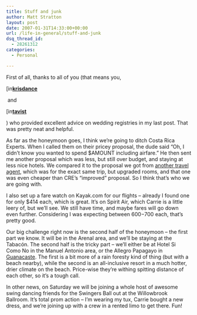 ```yaml
---
title: Stuff and junk
author: Matt Stratton
layout: post
date: 2007-01-31T14:33:00+00:00
url: /life-in-general/stuff-and-junk
dsq_thread_id:
  - 28261312
categories:
  - Personal

---
```

First of all, thanks to all of you (that means you, 

<div class="ljuser">
  <a href="http://krisdance.livejournal.com/profile"><img width="17" height="17" src="http://stat.livejournal.com/img/userinfo.gif" alt="[info]" style="border:0 none;vertical-align:bottom;" /></a><a href="http://krisdance.livejournal.com/"><b>krisdance</b></a>
</div>

&nbsp;and 

<div class="ljuser">
  <a href="http://tavist.livejournal.com/profile"><img width="17" height="17" src="http://stat.livejournal.com/img/userinfo.gif" alt="[info]" style="border:0 none;vertical-align:bottom;" /></a><a href="http://tavist.livejournal.com/"><b>tavist</b></a>
</div>

) who provided excellent advice on wedding registries in my last post. That was pretty neat and helpful.

As far as the honeymoon goes, I think we&#8217;re going to ditch Costa Rica Experts. When I called them on their pricey proposal, the dude said &#8220;Oh, I didn&#8217;t know you wanted to spend $AMOUNT including airfare.&#8221; He then sent me another proposal which was less, but still over budget, and staying at less nice hotels. We compared it to the proposal we got from [another travel agent][1], which was for the exact same trip, but upgraded rooms, and that one was even cheaper than CRE&#8217;s &#8220;improved&#8221; proposal. So I think that&#8217;s who we are going with.

I also set up a fare watch on Kayak.com for our flights &#8211; already I found one for only $414 each, which is great. It&#8217;s on Spirit Air, which Carrie is a little leery of, but we&#8217;ll see. We still have time, and maybe fares will go down even further. Considering I was expecting between $600-$700 each, that&#8217;s pretty good.

Our big challenge right now is the second half of the honeymoon &#8211; the first part we know. It will be in the Arenal area, and we&#8217;ll be staying at the Tabacón. The second half is the tricky part &#8211; we&#8217;ll either be at Hotel Si Como No in the Manuel Antonio area, or the Allegro Papagayo in [Guanacaste][2]. The first is a bit more of a rain foresty kind of thing (but with a beach nearby), while the second is an all-inclusive resort in a much hotter, drier climate on the beach. Price-wise they&#8217;re withing spitting distance of each other, so it&#8217;s a tough call.

In other news, on Saturday we will be joining a whole host of awesome swing dancing friends for the Swingers Ball out at the Willowbrook Ballroom. It&#8217;s total prom action &#8211; I&#8217;m wearing my tux, Carrie bought a new dress, and we&#8217;re joining up with a crew in a rented limo to get there. Fun!

 [1]: http://honeymoonincostarica.com
 [2]: http://en.wikipedia.org/wiki/Guanacaste_Province